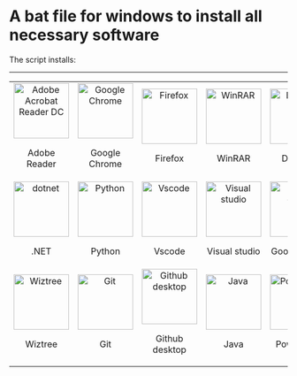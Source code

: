 A bat file for windows to install all necessary software
========================================================

The script installs:  

-----------------------

<table>
    <tr>
        <td style="width: 33.33%; text-align: center;">
            <img src="https://github.com/Starkj13/Chocolatey/assets/87191869/c83d8cee-3697-41a5-bb95-e06f7f04d08f" alt="Adobe Acrobat Reader DC" style="width: 100px; height: auto;">
            <p>Adobe Reader</p>
        </td>
        <td style="width: 33.33%; text-align: center;">
            <img src="https://github.com/Starkj13/Chocolatey/assets/87191869/837e037e-4c1a-4a0b-aa81-409d34266d85" alt="Google Chrome" style="width: 100px; height: auto;">
            <p>Google Chrome</p>
        </td>
        <td style="width: 33.33%; text-align: center;">
            <img src="https://github.com/Starkj13/Chocolatey/assets/87191869/84c5318b-91d9-4a14-982d-270201577e58" alt="Firefox" style="width: 100px; height: auto;">
            <p>Firefox</p>
        </td>
        <td style="width: 33.33%; text-align: center;">
            <img src="https://github.com/Starkj13/Chocolatey/assets/87191869/7957083f-b7f4-4eb8-bf8c-189c9344c64f" alt="WinRAR" style="width: 100px; height: auto;">
            <p>WinRAR</p>
        </td>
        <td style="width: 33.33%; text-align: center;">
            <img src="https://github.com/Starkj13/Chocolatey/assets/87191869/36df709f-7d10-440c-8994-26aa12f48051" alt="Discord" style="width: 100px; height: auto;">
            <p>Discord</p>
        </td>
        <td style="width: 33.33%; text-align: center;">
            <img src="https://github.com/Starkj13/Chocolatey/assets/87191869/5ab7e907-bb89-48b7-9cdb-a5455ba8f073" alt="VLC media player" style="width: 100px; height: auto;">
            <p>VLC</p>
        </td>
    </tr>
    <tr>
        <td style="width: 33.33%; text-align: center;">
            <img src="https://github.com/Starkj13/Chocolatey/assets/87191869/ce06303e-5d85-465c-9877-459c0f5507df" alt="dotnet" style="width: 100px; height: auto;">
            <p>.NET</p>
        </td>
        <td style="width: 33.33%; text-align: center;">
            <img src="https://github.com/Starkj13/Chocolatey/assets/87191869/2ba195b5-e298-4d75-90ab-c4a20bff9061" alt="Python" style="width: 100px; height: auto;">
            <p>Python</p>
        </td>
        <td style="width: 33.33%; text-align: center;">
            <img src="https://github.com/Starkj13/Chocolatey/assets/87191869/7c5d1534-70b0-4e82-9ef8-76be5c0e5249" alt="Vscode" style="width: 100px; height: auto;">
            <p>Vscode</p>
        </td>
        <td style="width: 33.33%; text-align: center;">
            <img src="https://github.com/Starkj13/Chocolatey/assets/87191869/aac5775b-8bc6-42ea-8563-91a6d304b063" alt="Visual studio" style="width: 100px; height: auto;">
            <p>Visual studio</p>
        </td>
        <td style="width: 33.33%; text-align: center;">
            <img src="https://github.com/Starkj13/Chocolatey/assets/87191869/ba5ce27d-1b70-4342-8164-f08978fbd3c2" alt="Google drive" style="width: 100px; height: auto;">
            <p>Google drive</p>
        </td>
        <td style="width: 33.33%; text-align: center;">
            <img src="https://github.com/Starkj13/Chocolatey/assets/87191869/c4b7ec72-f68d-430c-8f15-b68d588e8164" alt="VNC viewer" style="width: 100px; height: auto;">
            <p>VNC viewer</p>
        </td>
    </tr>
    <tr>
        <td style="width: 33.33%; text-align: center;">
            <img src="https://github.com/Starkj13/Chocolatey/assets/87191869/fefe76bc-54eb-4814-9856-71a1a85c437e" alt="Wiztree" style="width: 100px; height: auto;">
            <p>Wiztree</p>
        </td>
        <td style="width: 33.33%; text-align: center;">
            <img src="https://github.com/Starkj13/Chocolatey/assets/87191869/76e1c739-2387-4499-992f-1c059c9c2be0" alt="Git" style="width: 100px; height: auto;">
            <p>Git</p>
        </td>
         <td style="width: 33.33%; text-align: center;">
            <img src="https://github.com/Starkj13/Chocolatey/assets/87191869/ef9e7186-3e63-4191-92bc-2ab677d65cec" alt="Github desktop" style="width: 100px; height: auto;">
            <p>Github desktop</p>
        </td>
        <td style="width: 33.33%; text-align: center;">
            <img src="https://github.com/Starkj13/Chocolatey/assets/87191869/d67c10bc-56b3-4ad9-9f7d-551d16272244" alt="Java" style="width: 100px; height: auto;">
            <p>Java</p>
        </td>
               <td style="width: 33.33%; text-align: center;">
            <img src="https://github.com/Starkj13/Chocolatey/assets/87191869/1dc03767-903d-49ee-b08d-024e5bbaa401" alt="Powertoys" style="width: 100px; height: auto;">
            <p>Powertoys</p>
        </td>
        <td style="width: 33.33%; text-align: center;">
            <img src="https://github.com/Starkj13/Chocolatey/assets/87191869/982a7ca9-4c00-4f89-bc3c-ccdd389cd818" alt="Virtualbox" style="width: 100px; height: auto;">
            <p>Virtualbox</p>
        </td>
    </tr>
</table>
